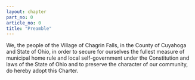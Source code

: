 ```yaml
---
layout: chapter
part_no: 0
article_no: 0
title: "Preamble"
---
```


We, the people of the Village of Chagrin Falls, in the County of Cuyahoga and
State of Ohio, in order to secure for ourselves the fullest measure of municipal
home rule and local self-government under the Constitution and laws of the State
of Ohio and to preserve the character of our community, do hereby adopt this
Charter.
